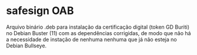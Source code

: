 # safesign OAB

Arquivo binário .deb para instalação da certificação digital (token GD Buriti) no Debian Buster (11) com as dependências corrigidas, de modo que não há a necessidade de instação de nenhuma nenhuma que já não esteja no Debian Bullseye.
